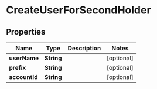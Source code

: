 

# CreateUserForSecondHolder


## Properties

| Name | Type | Description | Notes |
|------------ | ------------- | ------------- | -------------|
|**userName** | **String** |  |  [optional] |
|**prefix** | **String** |  |  [optional] |
|**accountId** | **String** |  |  [optional] |



